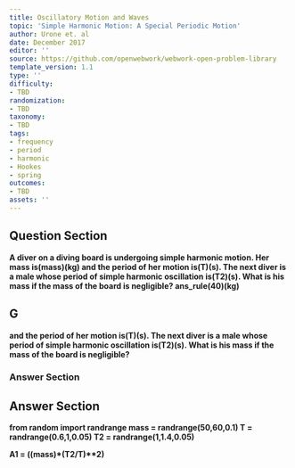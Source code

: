 ```yaml
---
title: Oscillatory Motion and Waves
topic: 'Simple Harmonic Motion: A Special Periodic Motion'
author: Urone et. al
date: December 2017
editor: ''
source: https://github.com/openwebwork/webwork-open-problem-library
template_version: 1.1
type: ''
difficulty:
- TBD
randomization:
- TBD
taxonomy:
- TBD
tags:
- frequency
- period
- harmonic
- Hookes
- spring
outcomes:
- TBD
assets: ''
---
```


## Question Section 

<b>
A diver on a diving board is undergoing simple harmonic motion. Her mass is(mass)(kg) and the period of her motion is(T)(s). The next diver is a male whose period of simple harmonic oscillation is(T2)(s). What is his mass if the mass of the board is negligible?
ans_rule(40)(kg)

## G
and the period of her motion is(T)(s). The next diver is a male whose period of simple harmonic oscillation is(T2)(s). What is his mass if the mass of the board is negligible?
### Answer Section


## Answer Section

from random import randrange
mass = randrange(50,60,0.1)
T = randrange(0.6,1,0.05)
T2 = randrange(1,1.4,0.05)

A1 = ((mass)*(T2/T)**2)